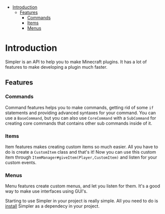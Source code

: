 <!-- TOC -->
* [Introduction](#introduction)
  * [Features](#features)
    * [Commands](#commands)
    * [Items](#items)
    * [Menus](#menus)
<!-- TOC -->

# Introduction
Simpler is an API to help you to make Minecraft plugins. It has a lot of features to make developing a plugin much faster.

## Features

### Commands
Command features helps you to make commands, getting rid of some `if` statements and providing advanced syntaxes for your command. You can use a `BaseCommand`, but you can also use `CoreCommand` with a `SubCommand` for creating core commands that contains other sub commands inside of it.

### Items
Item features makes creating custom items so much easier. All you have to do is create a `CustomItem` class and that's it! Now you can use this custom item through `ItemManager#giveItem(Player,CustomItem)` and listen for your custom events.

### Menus
Menu features create custom menus, and let you listen for them. It's a good way to make use interfaces using GUI's.


Starting to use Simpler in your project is really simple. All you need to do is [install](Installation.md) Simpler as a dependecy in your project.